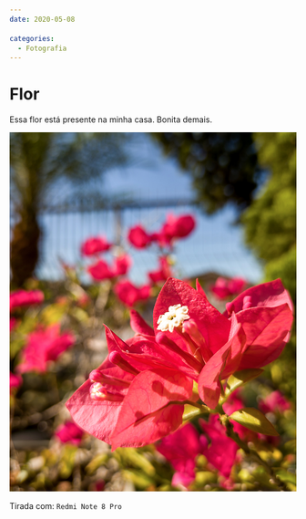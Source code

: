 ```yaml
---
date: 2020-05-08

categories:
  - Fotografia
---
```


# Flor

Essa flor está presente na minha casa. Bonita demais.

![](./20200508_flor/IMG_MIX2S_20200508_095103-Editar-4.jpg)

Tirada com: `Redmi Note 8 Pro`
